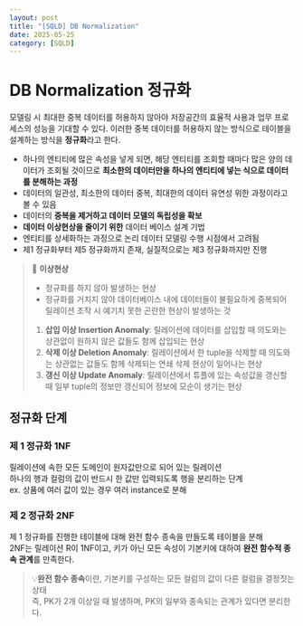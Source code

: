 ```yaml
---
layout: post
title: "[SQLD] DB Normalization"
date: 2025-05-25
category: [SQLD]
---
```


# DB Normalization 정규화

모델링 시 최대한 중복 데이터를 허용하지 않아야 저장공간의 효율적 사용과 업무 프로세스의 성능을 기대할 수 있다. 이러한 중복 데이터를 허용하지 않는 방식으로 테이블을 설계하는 방식을 **정규화**라고 한다.

- 하나의 엔티티에 많은 속성을 넣게 되면, 해당 엔티티를 조회할 때마다 많은 양의 데이터가 조회될 것이므로 **최소한의 데이터만을 하나의 엔티티에 넣는 식으로 데이터를 분해하는 과정**
- 데이터의 일관성, 최소한의 데이터 중복, 최대한의 데이터 유연성 위한 과정이라고 볼 수 있음
- 데이터의 **중복을 제거하고 데이터 모델의 독립성을 확보**
- **데이터 이상현상을 줄이기 위한** 데이터 베이스 설계 기법
- 엔티티를 상세화하는 과정으로 논리 데이터 모델링 수행 시점에서 고려됨
- 제1 정규화부터 제5 정규화까지 존재, 실질적으로는 제3 정규화까지만 진행

> 🦖 **이상현상** <br>
>
> - 정규화를 하지 않아 발생하는 현상
> - 정규화를 거치지 않아 데이터베이스 내에 데이터들이 불필요하게 중복되어 릴레이션 조작 시 예기치 못한 곤란한 현상이 발생하는 것
>
> 1. **삽입 이상 Insertion Anomaly**: 릴레이션에 데이터를 삽입할 때 의도와는 상관없이 원하지 않은 값들도 함께 삽입되는 현상
> 2. **삭제 이상 Deletion Anomaly**: 릴레이션에서 한 tuple을 삭제할 때 의도와는 상관없는 값들도 함께 삭제되는 연쇄 삭제 현상이 일어나는 현상
> 3. **갱신 이상 Update Anomaly**: 릴레이션에서 튜플에 있는 속성값을 갱신할 때 일부 tuple의 정보만 갱신되어 정보에 모순이 생기는 현상

## 정규화 단계

### 제 1 정규화 1NF

릴레이션에 속한 모든 도메인이 원자값만으로 되어 있는 릴레이션<br>
하나의 행과 컬럼의 값이 반드시 한 값만 입력되도록 행을 분리하는 단계<br>
ex. 상품에 여러 값이 있는 경우 여러 instance로 분해<br>

### 제 2 정규화 2NF

제 1 정규화를 진행한 테이블에 대해 완전 함수 종속을 만들도록 테이블을 분해<br>
2NF는 릴레이션 R이 1NF이고, 키가 아닌 모든 속성이 기본키에 대하여 **완전 함수적 종속 관계**를 만족한다.<br>

> 💡**완전 함수 종속**이란, 기본키를 구성하는 모든 컬럼의 값이 다른 컬럼을 결정짓는 상태<br>
> 즉, PK가 2개 이상일 때 발생하며, PK의 일부와 종속되는 관계가 있다면 분리한다.
